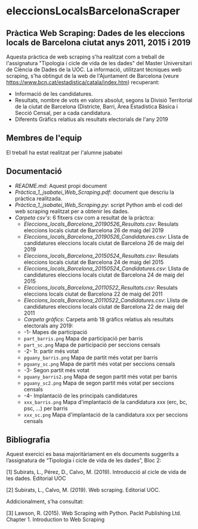 # eleccionsLocalsBarcelonaScraper

## Pràctica Web Scraping: Dades de les eleccions locals de Barcelona ciutat anys 2011, 2015 i 2019
Aquesta pràctica de web scraping s'ha realitzat com a treball de l'assignatura "Tipologia i cicle de vida de les dades" del Master Universitari de Ciència de Dades de la UOC.
La informació, utilitzant tècniques web scraping, s'ha obtingut de la web de l'Ajuntament de Barcelona (veure https://www.bcn.cat/estadistica/catala/index.htm) recuperant:
* Informació de les candidatures.
* Resultats, nombre de vots en valors absolut, segons la Divisió Territorial de la ciutat de Barcelona (Districte, Barri, Àrea Estadística Bàsica i Secció Censal, per a cada candidatura.
* Diferents Gràfics relatius als resultats electorials de l'any 2019

## Membres de l'equip
El treball ha estat realitzat per l'alumne jsabatei

## Documentació
* *README.md*: Aquest propi document
* *Pràctica_1_jsabatei_Web_Scraping.pdf*: document que descriu la pràctica realitzada.
* *Pràctica_1_jsabatei_Web_Scraping.py*: script Python amb el codi del web scraping realitzat per a obtenir les dades.
* *Carpeta csv's*: 6 fitxers csv com a resultat de la pràctca:
  * *Eleccions_locals_Barcelona_20190526_Resultats.csv*: Resulats eleccions locals ciutat de Barcelona 26 de maig del 2019
  * *Eleccions_locals_Barcelona_20190526_Candidatures.csv*: Llista de candidatures eleccions locals ciutat de Barcelona 26 de maig del 2019
  * *Eleccions_locals_Barcelona_20150524_Resultats.csv*: Resulats eleccions locals ciutat de Barcelona 24 de maig del 2015
  * *Eleccions_locals_Barcelona_20150524_Candidatures.csv*: Llista de candidatures eleccions locals ciutat de Barcelona 24 de maig del 2015
  * *Eleccions_locals_Barcelona_20110522_Resultats.csv*: Resulats eleccions locals ciutat de Barcelona 22 de maig del 2011
  * *Eleccions_locals_Barcelona_20110522_Candidatures.csv*: Llista de candidatures eleccions locals ciutat de Barcelona 22 de maig del 2011
  * *Carpeta gràfics*: Carpeta amb 18 gràfics relatius als resultats electorals any 2019:
   * -1- Mapes de participació
    * `part_barris.png`      Mapa de participació per barris 
    * `part_sc.png`          Mapa de participació per seccions censals
   * -2- 1r. partir més votat
    * `pguany_barris.png`    Mapa de partit més votat per barris
    * `pguany_sc.png`        Mapa de partit més votat per seccions censals
   * -3- Segon partit més votat
    * `pguany_barris2.png`   Mapa de segon partit més votat per barris
    * `pguany_sc2.png`       Mapa de segon partit més votat per seccions censals
   *  -4- Implantació de les principals candidatures
    * `xxx_barris.png`       Mapa d'implantació de la candidatura xxx (erc, bc, psc, ...) per barris
    * `xxx_sc.png`           Mapa d'implantació de la candidatura xxx per seccions censals

## Bibliografia
Aquest exercici es basa majoritàriament en els documents suggerits a l’assignatura de “Tipologia i cicle de vida de les dades”, Bloc 2:

[1] Subirats, L., Pérez, D., Calvo, M. (2019). Introducció al cicle de vida de les dades. Editorial UOC

[2] Subirats, L., Calvo, M. (2019). Web scraping. Editorial UOC.

Addicionalment, s'ha consultat:

[3] Lawson, R. (2015). Web Scraping with Python. Packt Publishing Ltd. Chapter 1. Introduction to Web Scraping





